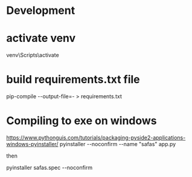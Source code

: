 # Development


# activate venv
venv\Scripts\activate

# build requirements.txt file
pip-compile --output-file=- > requirements.txt

# Compiling to exe on windows
https://www.pythonguis.com/tutorials/packaging-pyside2-applications-windows-pyinstaller/
pyinstaller --noconfirm --name "safas" app.py

then

pyinstaller safas.spec --noconfirm
